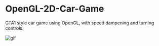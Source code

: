 # OpenGL-2D-Car-Game
GTA1 style car game using OpenGL, with speed dampening and turning controls.


![gif](https://i.imgur.com/8lYmn2H.gif) 